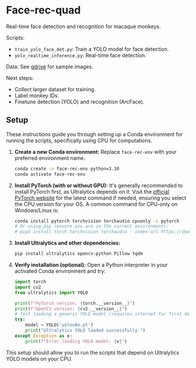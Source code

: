 # Face-rec-quad
Real-time face detection and recognition for macaque monkeys.

Scripts:
- `train_yolo_face_det.py`: Train a YOLO model for face detection.
- `yolo_realtime_inference.py`: Real-time face detection.

Data: See [gdrive](https://drive.google.com/drive/folders/1-hRzIeAdXGI_QNBKDt966Kx2Uz7G8xJN?usp=sharing) for sample images.

Next steps:
- Collect larger dataset for training.
- Label monkey IDs.
- Finetune detection (YOLO) and recognition (ArcFace).

## Setup

These instructions guide you through setting up a Conda environment for running the scripts, specifically using CPU for computations.

1.  **Create a new Conda environment:**
    Replace `face-rec-env` with your preferred environment name.
    ```bash
    conda create -n face-rec-env python=3.10
    conda activate face-rec-env
    ```

2.  **Install PyTorch (with or without GPU):**
    It's generally recommended to install PyTorch first, as Ultralytics depends on it. Visit the [official PyTorch website](https://pytorch.org/get-started/locally/) for the latest command if needed, ensuring you select the CPU version for your OS.
    A common command for CPU-only on Windows/Linux is:
    ```bash
    conda install pytorch torchvision torchaudio cpuonly -c pytorch
    # Or using pip (ensure you are in the correct environment):
    # pip3 install torch torchvision torchaudio --index-url https://download.pytorch.org/whl/cpu
    ```

3.  **Install Ultralytics and other dependencies:**
    ```bash
    pip install ultralytics opencv-python Pillow tqdm
    ```

4.  **Verify installation (optional):**
    Open a Python interpreter in your activated Conda environment and try:
    ```python
    import torch
    import cv2
    from ultralytics import YOLO

    print(f"PyTorch version: {torch.__version__}")
    print(f"OpenCV version: {cv2.__version__}")
    # Test loading a generic YOLO model (requires internet for first download)
    try:
        model = YOLO('yolov8n.pt') 
        print("Ultralytics YOLO loaded successfully.")
    except Exception as e:
        print(f"Error loading YOLO model: {e}")
    ```

This setup should allow you to run the scripts that depend on Ultralytics YOLO models on your CPU.